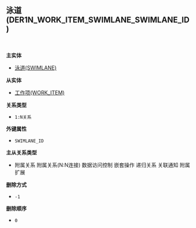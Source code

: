 ## 泳道(DER1N_WORK_ITEM_SWIMLANE_SWIMLANE_ID) <!-- {docsify-ignore-all} -->



<br>
<p class="panel-title"><b>主实体</b></p>

* [泳道(SWIMLANE)](module/ProjMgmt/Swimlane)

<p class="panel-title"><b>从实体</b></p>

* [工作项(WORK_ITEM)](module/ProjMgmt/Work_item)

<p class="panel-title"><b>关系类型</b></p>

* `1:N关系`

<p class="panel-title"><b>外键属性</b></p>

* `SWIMLANE_ID`

<p class="panel-title"><b>主从关系类型</b></p>

* <i class="fa fa-square"/></i> 附属关系 <i class="fa fa-square"/></i> 附属关系(N:N连接) <i class="fa fa-square"/></i> 数据访问控制 <i class="fa fa-square"/></i> 嵌套操作 <i class="fa fa-square"/></i> 递归关系 <i class="fa fa-square"/></i> 关联通知 <i class="fa fa-square"/></i> 附属扩展

<p class="panel-title"><b>删除方式</b></p>

* `-1`

<p class="panel-title"><b>删除顺序</b></p>

* `0`
